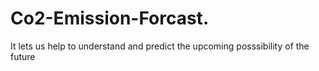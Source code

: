 # Co2-Emission-Forcast.
It lets us help to understand and predict the upcoming posssibility of the future
